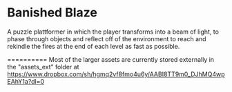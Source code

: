 Banished Blaze
==========

A puzzle plattformer in which the player transforms into a beam of light, to phase through objects and reflect off of the environment to reach and rekindle the fires at the end of each level as fast as possible.



==========
Most of the larger assets are currently stored externally in the "assets_ext" folder at https://www.dropbox.com/sh/hgmq2vf8fmo4u6y/AABI8TT9m0_DJhMQ4wpEAhY1a?dl=0

